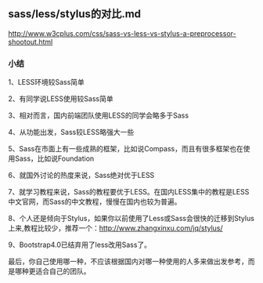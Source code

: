 ## sass/less/stylus的对比.md

http://www.w3cplus.com/css/sass-vs-less-vs-stylus-a-preprocessor-shootout.html


### 小结
1、LESS环境较Sass简单

2、有同学说LESS使用较Sass简单

3、相对而言，国内前端团队使用LESS的同学会略多于Sass

4、从功能出发，Sass较LESS略强大一些

5、Sass在市面上有一些成熟的框架，比如说Compass，而且有很多框架也在使用Sass，比如说Foundation

6、就国外讨论的热度来说，Sass绝对优于LESS

7、就学习教程来说，Sass的教程要优于LESS。在国内LESS集中的教程是LESS中文官网，而Sass的中文教程，慢慢在国内也较为普遍。

8、个人还是倾向于Stylus，如果你以前使用了Less或Sass会很快的迁移到Stylus上来,教程比较少，推荐一个：http://www.zhangxinxu.com/jq/stylus/

9、Bootstrap4.0已结弃用了less改用Sass了。

最后，你自己使用哪一种，不应该根据国内对哪一种使用的人多来做出发参考，而是哪种更适合自己的团队。

